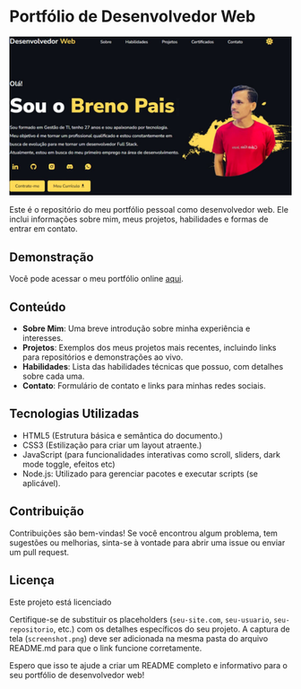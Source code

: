 # Portfólio de Desenvolvedor Web

![Descrição da Imagem](img/proj1.jpg)

Este é o repositório do meu portfólio pessoal como desenvolvedor web. Ele inclui informações sobre mim, meus projetos, habilidades e formas de entrar em contato.

## Demonstração

Você pode acessar o meu portfólio online [aqui](https://brenopais.github.io/portfolio/).

## Conteúdo

- **Sobre Mim**: Uma breve introdução sobre minha experiência e interesses.
- **Projetos**: Exemplos dos meus projetos mais recentes, incluindo links para repositórios e demonstrações ao vivo.
- **Habilidades**: Lista das habilidades técnicas que possuo, com detalhes sobre cada uma.
- **Contato**: Formulário de contato e links para minhas redes sociais.

## Tecnologias Utilizadas

- HTML5 (Estrutura básica e semântica do documento.)
- CSS3 (Estilização para criar um layout atraente.)
- JavaScript (para funcionalidades interativas como scroll, sliders, dark mode toggle, efeitos etc)
- Node.js: Utilizado para gerenciar pacotes e executar scripts (se aplicável).

## Contribuição
Contribuições são bem-vindas! Se você encontrou algum problema, tem sugestões ou melhorias, sinta-se à vontade para abrir uma issue ou enviar um pull request.

## Licença
Este projeto está licenciado

Certifique-se de substituir os placeholders (`seu-site.com`, `seu-usuario`, `seu-repositorio`, etc.) com os detalhes específicos do seu projeto. A captura de tela (`screenshot.png`) deve ser adicionada na mesma pasta do arquivo README.md para que o link funcione corretamente.

Espero que isso te ajude a criar um README completo e informativo para o seu portfólio de desenvolvedor web!

